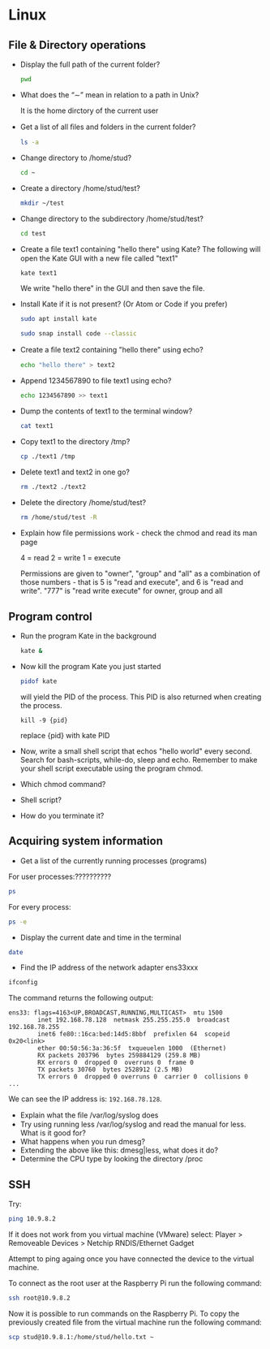 # Linux
## File & Directory operations

* Display the full path of the current folder?

  ``` bash
  pwd
  ```

* What does the “∼” mean in relation to a path in Unix?

  It is the home dirctory of the current user

* Get a list of all ﬁles and folders in the current folder?

  ``` bash
  ls -a
  ```

* Change directory to /home/stud?

  ``` bash
  cd ~
  ```

* Create a directory /home/stud/test?

  ``` bash
  mkdir ~/test
  ```

* Change directory to the subdirectory /home/stud/test?

  ``` bash
  cd test
  ```

* Create a ﬁle text1 containing "hello there" using Kate?
  The following will open the Kate GUI with a new file called "text1"
  ```
  kate text1
  ```
  We write "hello there" in the GUI and then save the file.

* Install Kate if it is not present? (Or Atom or Code if you prefer)

  ``` bash
  sudo apt install kate
  ```

  ``` bash
  sudo snap install code --classic
  ```

* Create a ﬁle text2 containing "hello there" using echo?

  ``` bash
  echo "hello there" > text2
  ```

* Append 1234567890 to file text1 using echo?

  ``` bash
  echo 1234567890 >> text1
  ```
  
* Dump the contents of text1 to the terminal window?

  ``` bash
  cat text1
  ```

* Copy text1 to the directory /tmp?
  ``` bash
  cp ./text1 /tmp
  ```

* Delete text1 and text2 in one go?
  ``` bash
  rm ./text2 ./text2
  ```

* Delete the directory /home/stud/test?
  ``` bash
  rm /home/stud/test -R
  ```

* Explain how ﬁle permissions work - check the chmod and read its man page

  4 = read
  2 = write
  1 = execute

  Permissions are given to "owner", "group" and "all" as a combination of those numbers - that is 5 is "read and execute", and 6 is "read and write". "777" is "read write execute" for owner, group and all

## Program control

* Run the program Kate in the background
  ``` bash
  kate &
  ```

* Now kill the program Kate you just started
  ``` bash
  pidof kate
  ```
  will yield the PID of the process. This PID is also returned when creating the process.

  ```
  kill -9 {pid}
  ```
  replace {pid} with kate PID

* Now, write a small shell script that echos "hello world" every second. Search for bash-scripts, while-do, sleep and echo. Remember to make your shell script executable using the program chmod.

* Which chmod command?
* Shell script?
* How do you terminate it?

## Acquiring system information

* Get a list of the currently running processes (programs)

For user processes:??????????

``` bash
ps
```

For every process:

``` bash
ps -e
```

* Display the current date and time in the terminal

``` bash
date
```

* Find the IP address of the network adapter ens33xxx

``` bash
ifconfig
```
The command returns the following output:
``` output
ens33: flags=4163<UP,BROADCAST,RUNNING,MULTICAST>  mtu 1500
        inet 192.168.78.128  netmask 255.255.255.0  broadcast 192.168.78.255
        inet6 fe80::16ca:bed:14d5:8bbf  prefixlen 64  scopeid 0x20<link>
        ether 00:50:56:3a:36:5f  txqueuelen 1000  (Ethernet)
        RX packets 203796  bytes 259884129 (259.8 MB)
        RX errors 0  dropped 0  overruns 0  frame 0
        TX packets 30760  bytes 2528912 (2.5 MB)
        TX errors 0  dropped 0 overruns 0  carrier 0  collisions 0
...
```
We can see the IP address is: ``192.168.78.128``.

* Explain what the ﬁle /var/log/syslog does
* Try using running less /var/log/syslog and read the manual for less. What is it good for?
* What happens when you run dmesg?
* Extending the above like this: dmesg|less, what does it do?
* Determine the CPU type by looking the directory /proc

## SSH

Try:

``` bash
ping 10.9.8.2
```

If it does not work from you virtual machine (VMware) select: Player > Removeable Devices > Netchip RNDIS/Ethernet Gadget

Attempt to ping againg once you have connected the device to the virtual machine.

To connect as the root user at the Raspberry Pi run the following command:

``` bash
ssh root@10.9.8.2
```

Now it is possible to run commands on the Raspberry Pi. To copy the previously created file from the virtual machine run the following command:

``` bash
scp stud@10.9.8.1:/home/stud/hello.txt ~
```
